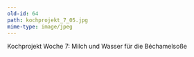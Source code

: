 ```yaml
---
old-id: 64
path: kochprojekt_7_05.jpg
mime-type: image/jpeg
---
```

Kochprojekt Woche 7:
Milch und Wasser für die Béchamelsoße
